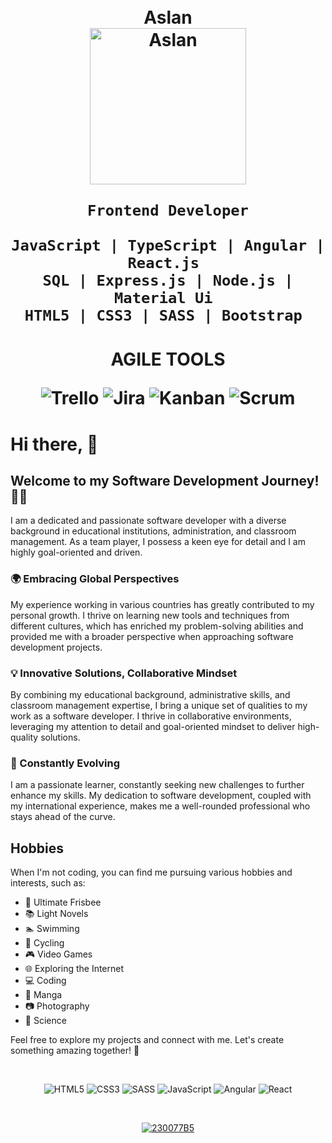 <!--
**ArslanRama/ArslanRama** is a ✨ _special_ ✨ repository because its `README.md` (this file) appears on your GitHub profile.

Here are some ideas to get you started:

- 🔭 I’m currently working on ...
- 🌱 I’m currently learning ...
- 👯 I’m looking to collaborate on ...
- 🤔 I’m looking for help with ...
- 💬 Ask me about ...
- 📫 How to reach me: ...
- 😄 Pronouns: ...
- ⚡ Fun fact: ...
-->
 
<h1 align="center">
    <br>Aslan<br/>
    <img alt="Aslan" src="https://res.cloudinary.com/practicaldev/image/fetch/s--cX6HI9gA--/c_imagga_scale,f_auto,fl_progressive,h_900,q_auto,w_1600/https://dev-to-uploads.s3.amazonaws.com/i/j71o6fyry39eaz1eyjna.jpg" height="250px" />
 
    Frontend Developer

    JavaScript | TypeScript | Angular | React.js 
    SQL | Express.js | Node.js | Material Ui 
    HTML5 | CSS3 | SASS | Bootstrap 
</h1>

<h1 align="center">
 <p>AGILE TOOLS<p/>
  <img alt="Trello" src="https://img.shields.io/badge/Trello Board%20-%231572B6.svg?&style=for-the-badge&logo=trello&logoColor=black"/>
  <img alt="Jira" src="https://img.shields.io/badge/Jira%20-%23E10F26.svg?&style=for-the-badge&logo=jirasoftware&logoColor=black"/>
  <img alt="Kanban" src="https://img.shields.io/badge/Kanban Tools%20-%03E24F26.svg?&style=for-the-badge&logo=kanban&logoColor=black"/>
  <img alt="Scrum" src="https://img.shields.io/badge/Scrum%20-%23323330.svg?&style=for-the-badge&logo=scrum&logoColor=black"/>
</h1>
 

# Hi there, :wave:
## Welcome to my Software Development Journey! 👨‍💻

I am a dedicated and passionate software developer with a diverse background in educational institutions, administration, and classroom management. As a team player, I possess a keen eye for detail and I am highly goal-oriented and driven.

### 🌍 Embracing Global Perspectives
My experience working in various countries has greatly contributed to my personal growth. I thrive on learning new tools and techniques from different cultures, which has enriched my problem-solving abilities and provided me with a broader perspective when approaching software development projects.

### 💡 Innovative Solutions, Collaborative Mindset
By combining my educational background, administrative skills, and classroom management expertise, I bring a unique set of qualities to my work as a software developer. I thrive in collaborative environments, leveraging my attention to detail and goal-oriented mindset to deliver high-quality solutions.

### 🚀 Constantly Evolving
I am a passionate learner, constantly seeking new challenges to further enhance my skills. My dedication to software development, coupled with my international experience, makes me a well-rounded professional who stays ahead of the curve.

## Hobbies 
When I'm not coding, you can find me pursuing various hobbies and interests, such as:
- 🥏 Ultimate Frisbee
- 📚 Light Novels
- 🏊 Swimming
- 🚴 Cycling
- 🎮 Video Games
- 🌐 Exploring the Internet
- 💻 Coding
- 📖 Manga
- 📷 Photography
- 🔬 Science

Feel free to explore my projects and connect with me. Let's create something amazing together! 🌟




<br />

<p align="center">
  <img alt="HTML5" src="https://img.shields.io/badge/html5%20-%23E34F26.svg?&style=for-the-badge&logo=html5&logoColor=white"/>
  <img alt="CSS3" src="https://img.shields.io/badge/css3%20-%231572B6.svg?&style=for-the-badge&logo=css3&logoColor=white"/>
  <img alt="SASS" src="https://img.shields.io/badge/SASS%20-hotpink.svg?&style=for-the-badge&logo=SASS&logoColor=white"/>
  <img alt="JavaScript" src="https://img.shields.io/badge/javascript%20-%23323330.svg?&style=for-the-badge&logo=javascript&logoColor=%23F7DF1E"/>
  <img alt="Angular" src="https://img.shields.io/badge/angular%20-%23DD0031.svg?&style=for-the-badge&logo=angular&logoColor=white"/>
  <img alt="React" src="https://img.shields.io/badge/angular%20-%2320232a.svg?&style=for-the-badge&logo=react&logoColor=%2361DAFB"/>
</p>

<br />

<!-- <p align="center">
  <img src="https://github-readme-stats.vercel.app/api?username=arslan-rama&include_all_commits=true&count_private=true&hide=contribs&theme=dark&show_icons=true" alt="Aslan's Github Stats" />
</p> -->


<p align="center">
  <a href="https://www.linkedin.com/in/aslan-ramazan-arslan/">
    <img alt="230077B5" src="https://img.shields.io/badge/LinkedIn%20-%230077B5.svg?&style=for-the-badge&logo=LinkedIn&logoColor=white" target="_blank"/>
  </a>
</p>
